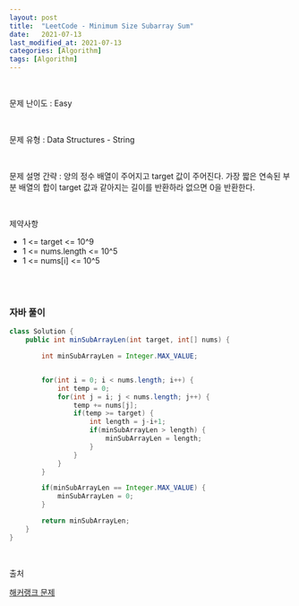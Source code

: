 ```yaml
---
layout: post
title:  "LeetCode - Minimum Size Subarray Sum"
date:   2021-07-13
last_modified_at: 2021-07-13
categories: [Algorithm]
tags: [Algorithm]
---
```


<br/>

문제 난이도 : Easy

<br/>

문제 유형 : Data Structures - String

<br/>

문제 설명 간략 : 양의 정수 배열이 주어지고 target 값이 주어진다. 가장 짧은 연속된 부분 배열의 합이 target 값과 같아지는 
길이를 반환하라 없으면 0을 반환한다.

<br/>

제약사항

- 1 <= target <= 10^9 
- 1 <= nums.length <= 10^5
- 1 <= nums[i] <= 10^5

<br/>
   

<br/>

### 자바 풀이

```java
class Solution {
    public int minSubArrayLen(int target, int[] nums) {

        int minSubArrayLen = Integer.MAX_VALUE;


        for(int i = 0; i < nums.length; i++) {
            int temp = 0;
            for(int j = i; j < nums.length; j++) {
                temp += nums[j];
                if(temp >= target) {
                    int length = j-i+1;
                    if(minSubArrayLen > length) {
                        minSubArrayLen = length;
                    }
                }
            }
        }

        if(minSubArrayLen == Integer.MAX_VALUE) {
            minSubArrayLen = 0;
        }

        return minSubArrayLen;
    }
}


```

<br/>

출처

[해커랭크 문제](https://leetcode.com/explore/learn/card/array-and-string/205/array-two-pointer-technique/1299/)